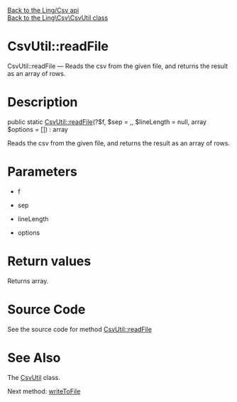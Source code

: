 [Back to the Ling/Csv api](https://github.com/lingtalfi/Csv/blob/master/doc/api/Ling/Csv.md)<br>
[Back to the Ling\Csv\CsvUtil class](https://github.com/lingtalfi/Csv/blob/master/doc/api/Ling/Csv/CsvUtil.md)


CsvUtil::readFile
================



CsvUtil::readFile — Reads the csv from the given file, and returns the result as an array of rows.




Description
================


public static [CsvUtil::readFile](https://github.com/lingtalfi/Csv/blob/master/doc/api/Ling/Csv/CsvUtil/readFile.md)(?$f, $sep = ,, $lineLength = null, array $options = []) : array




Reads the csv from the given file, and returns the result as an array of rows.




Parameters
================


- f

    

- sep

    

- lineLength

    

- options

    


Return values
================

Returns array.








Source Code
===========
See the source code for method [CsvUtil::readFile](https://github.com/lingtalfi/Csv/blob/master/CsvUtil.php#L25-L42)


See Also
================

The [CsvUtil](https://github.com/lingtalfi/Csv/blob/master/doc/api/Ling/Csv/CsvUtil.md) class.

Next method: [writeToFile](https://github.com/lingtalfi/Csv/blob/master/doc/api/Ling/Csv/CsvUtil/writeToFile.md)<br>

